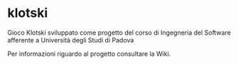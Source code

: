# klotski
Gioco Klotski sviluppato come progetto del corso di Ingegneria del Software afferente a Università degli Studi di Padova

Per informazioni riguardo al progetto consultare la Wiki.
